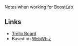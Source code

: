 Notes when working for BoostLab

## Links

- [Trello Board](https://trello.com/b/1xRcfBk5/saas-milestones)
- Based on [WebWhiz](https://github.com/webwhiz-ai/webwhiz)
